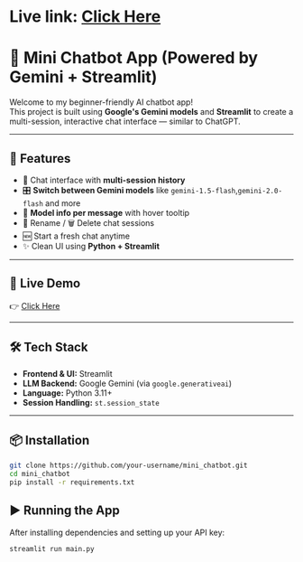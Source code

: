 # Live link: [Click Here](https://mini-chat-bot.streamlit.app/)

# 🤖 Mini Chatbot App (Powered by Gemini + Streamlit)

Welcome to my beginner-friendly AI chatbot app!  
This project is built using **Google's Gemini models** and **Streamlit** to create a multi-session, interactive chat interface — similar to ChatGPT.

---

## 🌟 Features

- 💬 Chat interface with **multi-session history**
- 🎛️ **Switch between Gemini models** like  `gemini-1.5-flash`,`gemini-2.0-flash` and more
- 🧠 **Model info per message** with hover tooltip
- 📝 Rename / 🗑️ Delete chat sessions
- 🆕 Start a fresh chat anytime
- ✨ Clean UI using **Python + Streamlit**

---

## 🚀 Live Demo

👉 [Click Here](https://mini-chat-bot.streamlit.app/)

---

## 🛠️ Tech Stack

- **Frontend & UI:** Streamlit
- **LLM Backend:** Google Gemini (via `google.generativeai`)
- **Language:** Python 3.11+
- **Session Handling:** `st.session_state`

---

## 📦 Installation

```bash
git clone https://github.com/your-username/mini_chatbot.git
cd mini_chatbot
pip install -r requirements.txt
```

## ▶️ Running the App

After installing dependencies and setting up your API key:

```bash
streamlit run main.py
```
